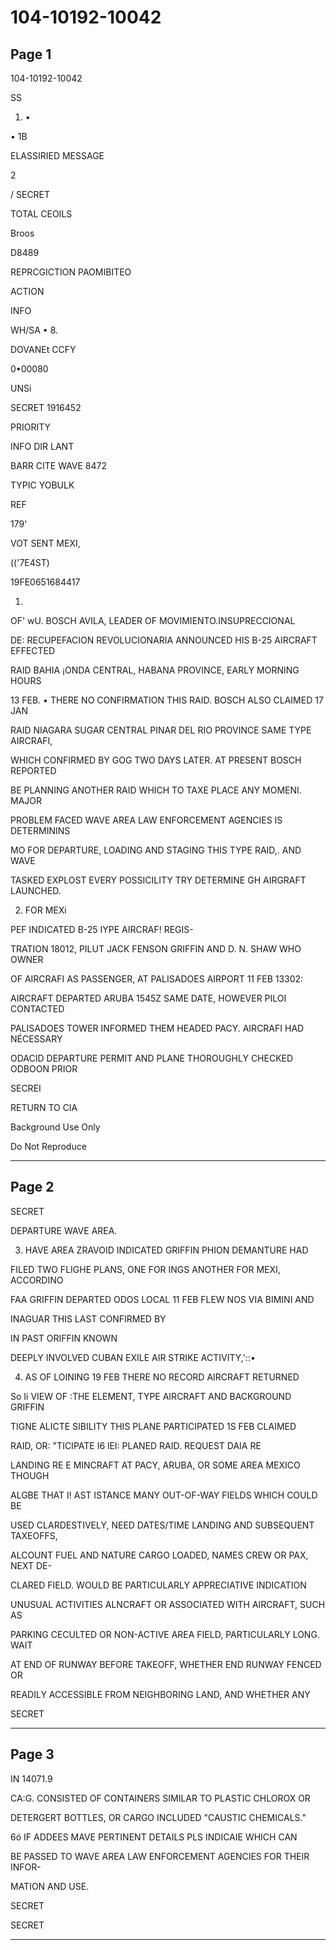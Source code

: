 # 104-10192-10042

## Page 1

104-10192-10042

SS

1. •

• 1B

ELASSIRIED MESSAGE

2

/ SECRET

TOTAL CEOILS

Broos

D8489

REPRCGICTION PAOMIBITEO

ACTION

INFO

WH/SA • 8.

DOVANEt CCFY

0•00080

UNSi

SECRET 1916452

PRIORITY

INFO DIR LANT

BARR CITE WAVE 8472

TYPIC YOBULK

REF

179'

VOT SENT MEXI,

(('7E4ST)

19FE0651684417

1.

OF' wU. BOSCH AVILA, LEADER OF MOVIMIENTO.INSUPRECCIONAL

DE: RECUPEFACION REVOLUCIONARIA ANNOUNCED HIS B-25 AIRCRAFT EFFECTED

RAID BAHIA ¡ONDA CENTRAL, HABANA PROVINCE, EARLY MORNING HOURS

13 FEB. • THERE NO CONFIRMATION THIS RAID. BOSCH ALSO CLAIMED 17 JAN

RAID NIAGARA SUGAR CENTRAL PINAR DEL RIO PROVINCE SAME TYPE AIRCRAFI,

WHICH CONFIRMED BY GOG TWO DAYS LATER. AT PRESENT BOSCH REPORTED

BE PLANNING ANOTHER RAID WHICH TO TAXE PLACE ANY MOMENI. MAJOR

PROBLEM FACED WAVE AREA LAW ENFORCEMENT AGENCIES IS DETERMININS

MO FOR DEPARTURE, LOADING AND STAGING THIS TYPE RAID,. AND WAVE

TASKED EXPLOST EVERY POSSICILITY TRY DETERMINE GH AIRGRAFT LAUNCHED.

2. FOR MEXi

PEF INDICATED B-25 IYPE AIRCRAF! REGIS-

TRATION 18012, PILUT JACK FENSON GRIFFIN AND D. N. SHAW WHO OWNER

OF AIRCRAFI AS PASSENGER, AT PALISADOES AIRPORT 11 FEB 13302:

AIRCRAFT DEPARTED ARUBA 1545Z SAME DATE, HOWEVER PILOI CONTACTED

PALISADOES TOWER INFORMED THEM HEADED PACY. AIRCRAFI HAD NÉCESSARY

ODACID DEPARTURE PERMIT AND PLANE THOROUGHLY CHECKED ODBOON PRIOR

SECREI

RETURN TO CIA

Background Use Only

Do Not Reproduce

---

## Page 2

SECRET

DEPARTURE WAVE AREA.

3. HAVE AREA ZRAVOID INDICATED GRIFFIN PHION DEMANTURE HAD

FILED TWO FLIGHE PLANS, ONE FOR INGS ANOTHER FOR MEXI, ACCORDINO

FAA GRIFFIN DEPARTED ODOS LOCAL 11 FEB FLEW NOS VIA BIMINI AND

INAGUAR THIS LAST CONFIRMED BY

IN PAST ORIFFIN KNOWN

DEEPLY INVOLVED CUBAN EXILE AIR STRIKE ACTIVITY,'::•

4. AS OF LOINING 19 FEB THERE NO RECORD AIRCRAFT RETURNED

So Ii VIEW OF :THE ELEMENT, TYPE AIRCRAFT AND BACKGROUND GRIFFIN

TIGNE ALICTE SIBILITY THIS PLANE PARTICIPATED 1S FEB CLAIMED

RAID, OR: "TICIPATE I6 lEI: PLANED RAID. REQUEST DAIA RE

LANDING RE E MINCRAFT AT PACY, ARUBA, OR SOME AREA MEXICO THOUGH

ALGBE THAT I! AST ISTANCE MANY OUT-OF-WAY FIELDS WHICH COULD BE

USED CLARDESTIVELY, NEED DATES/TIME LANDING AND SUBSEQUENT TAXEOFFS,

ALCOUNT FUEL AND NATURE CARGO LOADED, NAMES CREW OR PAX, NEXT DE-

CLARED FIELD. WOULD BE PARTICULARLY APPRECIATIVE INDICATION

UNUSUAL ACTIVITIES ALNCRAFT OR ASSOCIATED WITH AIRCRAFT, SUCH AS

PARKING CECULTED OR NON-ACTIVE AREA FIELD, PARTICULARLY LONG. WAIT

AT END OF RUNWAY BEFORE TAKEOFF, WHETHER END RUNWAY FENCED OR

READILY ACCESSIBLE FROM NEIGHBORING LAND, AND WHETHER ANY

SECRET

---

## Page 3

IN 14071.9

CA:G. CONSISTED OF CONTAINERS SIMILAR TO PLASTIC CHLOROX OR

DETERGERT BOTTLES, OR CARGO INCLUDED "CAUSTIC CHEMICALS."

6ó IF ADDEES MAVE PERTINENT DETAILS PLS INDICAIE WHICH CAN

BE PASSED TO WAVE AREA LAW ENFORCEMENT AGENCIES FOR THEIR INFOR-

MATION AND USE.

SECRET

SECRET

---

